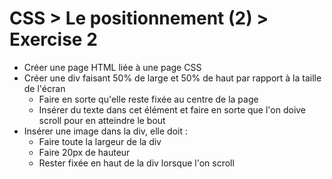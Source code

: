 # CSS > Le positionnement (2) > Exercise 2

  * Créer une page HTML liée à une page CSS
  * Créer une div faisant 50% de large et 50% de haut par rapport à la taille de l'écran
    * Faire en sorte qu'elle reste fixée au centre de la page
    * Insérer du texte dans cet élément et faire en sorte que l'on doive scroll pour en atteindre le bout
  * Insérer une image dans la div, elle doit :
    * Faire toute la largeur de la div
    * Faire 20px de hauteur
    * Rester fixée en haut de la div lorsque l'on scroll
